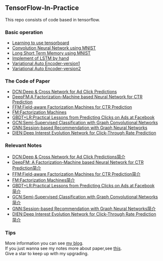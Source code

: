 ## TensorFlow-In-Practice
This repo consists of code based in tensorflow.
### Basic operation
- [Learning to use tensorboard](https://github.com/loserChen/TensorFlow-In-Practice/tree/master/UsingTensorBoard)
- [Convolution Neural Network using MNIST](https://github.com/loserChen/TensorFlow-In-Practice/tree/master/CNN)
- [Long Short Term Memory using MNIST](https://github.com/loserChen/TensorFlow-In-Practice/tree/master/LSTM)
- [Implement of LSTM by hand](https://github.com/loserChen/TensorFlow-In-Practice/tree/master/LSTM_NAVIE)
- [Variational Auto Encoder-version1](https://github.com/loserChen/TensorFlow-In-Practice/tree/master/VAE)
- [Variational Auto Encoder-version2](https://github.com/loserChen/TensorFlow-In-Practice/tree/master/VAE2)
### The Code of Paper  
- [DCN:Deep & Cross Network for Ad Click Predictions](https://github.com/loserChen/TensorFlow-In-Practice/tree/master/DCN)
- [DeepFM:A Factorization-Machine based Neural Network for CTR Prediction](https://github.com/loserChen/TensorFlow-In-Practice/tree/master/DeepFM)
- [FFM:Field-aware Factorization Machines for CTR Prediction](https://github.com/loserChen/TensorFlow-In-Practice/tree/master/FFM)
- [FM:Factorization Machines](https://github.com/loserChen/TensorFlow-In-Practice/tree/master/FM)
- [GBDT+LR:Practical Lessons from Predicting Clicks on Ads at Facebook](https://github.com/loserChen/TensorFlow-In-Practice/tree/master/GBDT%2BLR)
- [GCN:Semi-Supervised Classification with Graph Convolutional Networks](https://github.com/loserChen/TensorFlow-In-Practice/tree/master/GCN)
- [GNN:Session-based Recommendation with Graph Neural Networks](https://github.com/loserChen/TensorFlow-In-Practice/tree/master/SRGNN)
- [DIEN:Deep Interest Evolution Network for Click-Through Rate Prediction](https://github.com/loserChen/TensorFlow-In-Practice/tree/master/DIEN)
### Relevant Notes
- [DCN:Deep & Cross Network for Ad Click Predictions简介](https://blog.csdn.net/qq_35564813/article/details/88600139)
- [DeepFM: A Factorization-Machine based Neural Network for CTR Prediction简介](https://blog.csdn.net/qq_35564813/article/details/86022277)
- [FFM:Field-aware Factorization Machines for CTR Prediction简介](https://blog.csdn.net/qq_35564813/article/details/85464337)
- [FM:Factorization Machines简介](https://blog.csdn.net/qq_35564813/article/details/85221755)
- [GBDT+LR:Practical Lessons from Predicting Clicks on Ads at Facebook简介](https://blog.csdn.net/qq_35564813/article/details/88768624)
- [GCN:Semi-Supervised Classification with Graph Convolutional Networks简介](https://blog.csdn.net/qq_35564813/article/details/88377400)
- [GNN:Session-based Recommendation with Graph Neural Networks简介](https://blog.csdn.net/qq_35564813/article/details/88616124)
- [DIEN:Deep Interest Evolution Network for Click-Through Rate Prediction简介](https://blog.csdn.net/qq_35564813/article/details/90723139)
### Tips
More information you can see [my blog](https://blog.csdn.net/qq_35564813?t=1).  
If you just wanna see my notes more about paper,see [this](https://blog.csdn.net/qq_35564813/article/category/8555075).  
Give a star to keep up with my upgrading.
